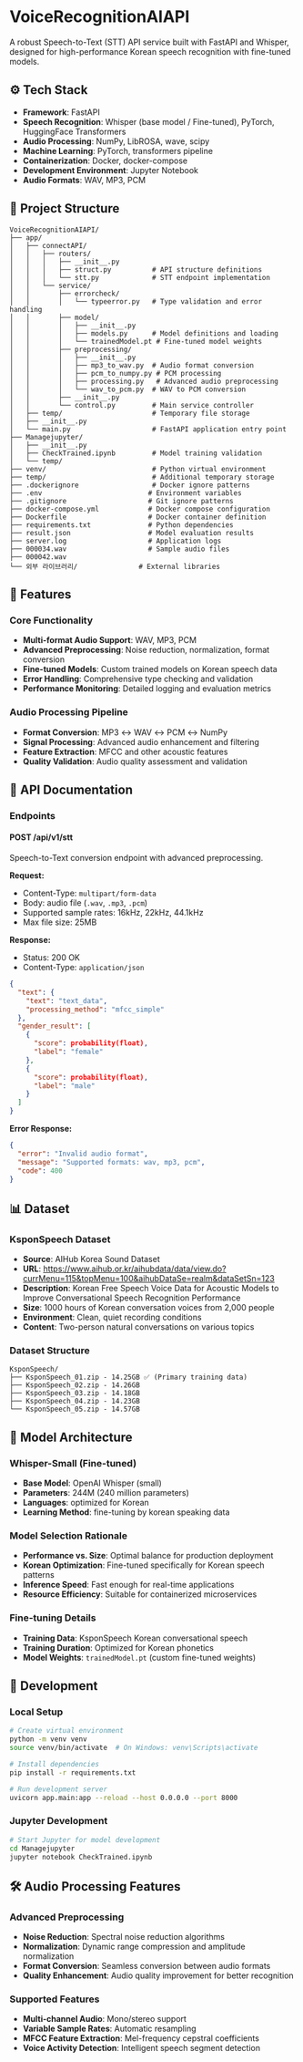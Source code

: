# VoiceRecognitionAIAPI

A robust Speech-to-Text (STT) API service built with FastAPI and Whisper, designed for high-performance Korean speech recognition with fine-tuned models.

## ⚙️ Tech Stack

- **Framework**: FastAPI
- **Speech Recognition**: Whisper (base model / Fine-tuned), PyTorch, HuggingFace Transformers
- **Audio Processing**: NumPy, LibROSA, wave, scipy
- **Machine Learning**: PyTorch, transformers pipeline
- **Containerization**: Docker, docker-compose
- **Development Environment**: Jupyter Notebook
- **Audio Formats**: WAV, MP3, PCM

## 📁 Project Structure

```
VoiceRecognitionAIAPI/
├── app/
│   ├── connectAPI/
│   │   ├── routers/
│   │   │   ├── __init__.py
│   │   │   ├── struct.py          # API structure definitions
│   │   │   └── stt.py             # STT endpoint implementation
│   │   └── service/
│   │       ├── errorcheck/
│   │       │   └── typeerror.py   # Type validation and error handling
│   │       ├── model/
│   │       │   ├── __init__.py
│   │       │   ├── models.py      # Model definitions and loading
│   │       │   └── trainedModel.pt # Fine-tuned model weights
│   │       ├── preprocessing/
│   │       │   ├── __init__.py
│   │       │   ├── mp3_to_wav.py  # Audio format conversion
│   │       │   ├── pcm_to_numpy.py # PCM processing
│   │       │   ├── processing.py   # Advanced audio preprocessing
│   │       │   └── wav_to_pcm.py  # WAV to PCM conversion
│   │       ├── __init__.py
│   │       └── control.py         # Main service controller
│   ├── temp/                      # Temporary file storage
│   ├── __init__.py
│   └── main.py                    # FastAPI application entry point
├── Managejupyter/
│   ├── __init__.py
│   ├── CheckTrained.ipynb         # Model training validation
│   └── temp/
├── venv/                          # Python virtual environment
├── temp/                          # Additional temporary storage
├── .dockerignore                  # Docker ignore patterns
├── .env                          # Environment variables
├── .gitignore                    # Git ignore patterns
├── docker-compose.yml            # Docker compose configuration
├── Dockerfile                    # Docker container definition
├── requirements.txt              # Python dependencies
├── result.json                   # Model evaluation results
├── server.log                    # Application logs
├── 000034.wav                    # Sample audio files
├── 000042.wav
└── 외부 라이브러리/               # External libraries
```

## 🚀 Features

### Core Functionality
- **Multi-format Audio Support**: WAV, MP3, PCM
- **Advanced Preprocessing**: Noise reduction, normalization, format conversion
- **Fine-tuned Models**: Custom trained models on Korean speech data
- **Error Handling**: Comprehensive type checking and validation
- **Performance Monitoring**: Detailed logging and evaluation metrics

### Audio Processing Pipeline
- **Format Conversion**: MP3 ↔ WAV ↔ PCM ↔ NumPy
- **Signal Processing**: Advanced audio enhancement and filtering
- **Feature Extraction**: MFCC and other acoustic features
- **Quality Validation**: Audio quality assessment and validation

## 📡 API Documentation

### Endpoints

#### POST /api/v1/stt
Speech-to-Text conversion endpoint with advanced preprocessing.

**Request:**
- Content-Type: `multipart/form-data`
- Body: audio file (`.wav`, `.mp3`, `.pcm`)
- Supported sample rates: 16kHz, 22kHz, 44.1kHz
- Max file size: 25MB

**Response:**
- Status: 200 OK
- Content-Type: `application/json`

```json
{
  "text": {
    "text": "text_data",
    "processing_method": "mfcc_simple"
  },
  "gender_result": [
    {
      "score": probability(float),
      "label": "female"
    },
    {
      "score": probability(float),
      "label": "male"
    }
  ]
}
```

**Error Response:**
```json
{
  "error": "Invalid audio format",
  "message": "Supported formats: wav, mp3, pcm",
  "code": 400
}
```

## 📊 Dataset

### KsponSpeech Dataset
- **Source**: AIHub Korea Sound Dataset
- **URL**: https://www.aihub.or.kr/aihubdata/data/view.do?currMenu=115&topMenu=100&aihubDataSe=realm&dataSetSn=123
- **Description**: Korean Free Speech Voice Data for Acoustic Models to Improve Conversational Speech Recognition Performance
- **Size**: 1000 hours of Korean conversation voices from 2,000 people
- **Environment**: Clean, quiet recording conditions
- **Content**: Two-person natural conversations on various topics

### Dataset Structure
```
KsponSpeech/
├── KsponSpeech_01.zip - 14.25GB ✅ (Primary training data)
├── KsponSpeech_02.zip - 14.26GB
├── KsponSpeech_03.zip - 14.18GB
├── KsponSpeech_04.zip - 14.23GB
└── KsponSpeech_05.zip - 14.57GB
```

## 🤖 Model Architecture

### Whisper-Small (Fine-tuned)
- **Base Model**: OpenAI Whisper (small)
- **Parameters**: 244M (240 million parameters)
- **Languages**: optimized for Korean
- **Learning Method**: fine-tuning by korean speaking data

### Model Selection Rationale
- **Performance vs. Size**: Optimal balance for production deployment
- **Korean Optimization**: Fine-tuned specifically for Korean speech patterns
- **Inference Speed**: Fast enough for real-time applications
- **Resource Efficiency**: Suitable for containerized microservices

### Fine-tuning Details
- **Training Data**: KsponSpeech Korean conversational speech
- **Training Duration**: Optimized for Korean phonetics
- **Model Weights**: `trainedModel.pt` (custom fine-tuned weights)

## 🔧 Development

### Local Setup
```bash
# Create virtual environment
python -m venv venv
source venv/bin/activate  # On Windows: venv\Scripts\activate

# Install dependencies
pip install -r requirements.txt

# Run development server
uvicorn app.main:app --reload --host 0.0.0.0 --port 8000
```

### Jupyter Development
```bash
# Start Jupyter for model development
cd Managejupyter
jupyter notebook CheckTrained.ipynb
```

## 🛠️ Audio Processing Features

### Advanced Preprocessing
- **Noise Reduction**: Spectral noise reduction algorithms
- **Normalization**: Dynamic range compression and amplitude normalization
- **Format Conversion**: Seamless conversion between audio formats
- **Quality Enhancement**: Audio quality improvement for better recognition

### Supported Features
- **Multi-channel Audio**: Mono/stereo support
- **Variable Sample Rates**: Automatic resampling
- **MFCC Feature Extraction**: Mel-frequency cepstral coefficients
- **Voice Activity Detection**: Intelligent speech segment detection

